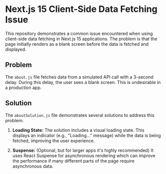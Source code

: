 # Next.js 15 Client-Side Data Fetching Issue

This repository demonstrates a common issue encountered when using client-side data fetching in Next.js 15 applications. The problem is that the page initially renders as a blank screen before the data is fetched and displayed.

## Problem

The `about.js` file fetches data from a simulated API call with a 3-second delay.  During this delay, the user sees a blank screen. This is undesirable in a production app.

## Solution

The `aboutSolution.js` file demonstrates several solutions to address this problem:

1. **Loading State:**  The solution includes a visual loading state. This displays an indicator (e.g., "Loading..." message) while the data is being fetched, improving the user experience.

2. **Suspense:**  (Optional, but for larger apps it's highly recommended) It uses React Suspense for asynchronous rendering which can improve the performance if many different parts of the page require asynchronous data.